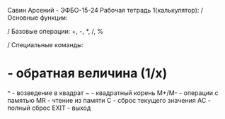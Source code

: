 Савин Арсений - ЭФБО-15-24
Рабочая тетрадь 1(калькулятор):
/ Основные функции:

/ Базовые операции: +, -, *, /, %

/ Специальные команды:
# - обратная величина (1/x)
^ - возведение в квадрат
~ - квадратный корень
M+/M- - операции с памятью
MR - чтение из памяти
C - сброс текущего значения
AC - полный сброс
EXIT - выход
